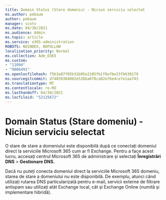 ```yaml
---
title: Domain Status (Stare domeniu) - Niciun serviciu selectat
ms.author: pebaum
author: pebaum
manager: scotv
ms.date: 04/30/2021
ms.audience: Admin
ms.topic: article
ms.service: o365-administration
ROBOTS: NOINDEX, NOFOLLOW
localization_priority: Normal
ms.collection: Adm_O365
ms.custom:
- "11094"
- "9006491"
ms.openlocfilehash: f5b3a07f05b31b05e2105fb1f6efbe23fb630179
ms.sourcegitcommit: d74039304002e526ba6f8ca02e76e4ce7e1aa743
ms.translationtype: MT
ms.contentlocale: ro-RO
ms.lasthandoff: 04/30/2021
ms.locfileid: "52125672"
---
```

# <a name="domain-status---no-services-selected"></a>Domain Status (Stare domeniu) - Niciun serviciu selectat

O stare de stare a domeniului este disponibilă după ce conectați domeniul direct la serviciile Microsoft 365 cum ar fi Exchange. Pentru a face acest lucru, accesați centrul Microsoft 365 de administrare și selectați **Înregistrări DNS**  >  **Gestionare DNS.**

Dacă nu puteți conecta domeniul direct la serviciile Microsoft 365 domeniu, starea de stare a domeniului nu este disponibilă. De exemplu, atunci când utilizați rutarea DNS particularizată pentru e-mail, servicii externe de filtrare antispam sau utilizați atât Exchange local, cât și Exchange Online (numită și implementare hibridă).

